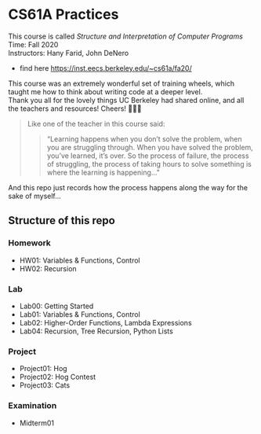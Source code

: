 # CS61A Practices

This course is called _Structure and Interpretation of Computer Programs_\
Time: Fall 2020\
Instructors: Hany Farid, John DeNero
- find here https://inst.eecs.berkeley.edu/~cs61a/fa20/

This course was an extremely wonderful set of training wheels, which taught me how to think about writing code at a deeper level.\
Thank you all for the lovely things UC Berkeley had shared online, and all the teachers and resources! Cheers! 🧡💛💙

> Like one of the teacher in this course said: 
>> “Learning happens when you don’t solve the problem, when you are struggling through. When you have solved the problem, you’ve learned, it’s over. 
So the process of failure, the process of struggling, the process of taking hours to solve something is where the learning is happening…"

And this repo just records how the process happens along the way for the sake of myself...

## Structure of this repo
### Homework
* HW01: Variables & Functions, Control
* HW02: Recursion

### Lab

* Lab00: Getting Started
* Lab01: Variables & Functions, Control
* Lab02: Higher-Order Functions, Lambda Expressions
* Lab04: Recursion, Tree Recursion, Python Lists

### Project
* Project01: Hog
* Project02: Hog Contest
* Project03: Cats

### Examination
* Midterm01

